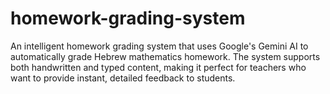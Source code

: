 # homework-grading-system
An intelligent homework grading system that uses Google's Gemini AI to automatically grade Hebrew mathematics homework. The system supports both handwritten and typed content, making it perfect for teachers who want to provide instant, detailed feedback to students.
